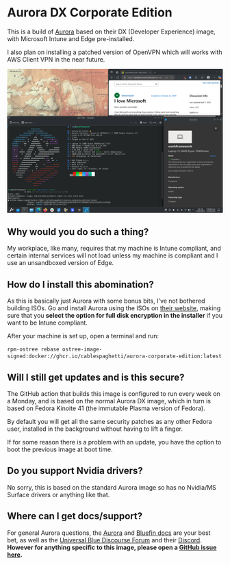 # Aurora DX Corporate Edition

This is a build of [Aurora](https://getaurora.dev) based on their DX (Developer Experience) image, with Microsoft Intune and Edge pre-installed.

I also plan on installing a patched version of OpenVPN which will works with AWS Client VPN in the near future.

![A screenshot of a Plasma desktop with Intune, Edge showing a page about "I love Microsoft" and a terminal with Fastfetch output](screenshot.png)

## Why would you do such a thing?

My workplace, like many, requires that my machine is Intune compliant, and certain internal services will not load unless my machine is compliant and I use an unsandboxed version of Edge.

## How do I install this abomination?

As this is basically just Aurora with some bonus bits, I've not bothered building ISOs. Go and install Aurora using the ISOs on [their website](https://getaurora.dev), making sure that you **select the option for full disk encryption in the installer** if you want to be Intune compliant.

After your machine is set up, open a terminal and run:
```
rpm-ostree rebase ostree-image-signed:docker://ghcr.io/cablespaghetti/aurora-corporate-edition:latest
```

## Will I still get updates and is this secure?

The GitHub action that builds this image is configured to run every week on a Monday, and is based on the normal Aurora DX image, which in turn is based on Fedora Kinoite 41 (the immutable Plasma version of Fedora).

By default you will get all the same security patches as any other Fedora user, installed in the background without having to lift a finger.

If for some reason there is a problem with an update, you have the option to boot the previous image at boot time.

## Do you support Nvidia drivers?

No sorry, this is based on the standard Aurora image so has no Nvidia/MS Surface drivers or anything like that.

## Where can I get docs/support?

For general Aurora questions, the [Aurora](https://getaurora.dev) and [Bluefin docs](https://docs.projectbluefin.io/) are your best bet, as well as the [Universal Blue Discourse Forum](https://universal-blue.discourse.group) and their [Discord](https://discord.gg/WEu6BdFEtp). **However for anything specific to this image, please open a [GitHub issue here](https://github.com/cablespaghetti/aurora-corporate-edition/issues).**

